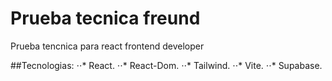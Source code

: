 # Prueba tecnica freund

Prueba tencnica para react frontend developer

##Tecnologias:
⋅⋅* React.
⋅⋅* React-Dom.
⋅⋅* Tailwind.
⋅⋅* Vite.
⋅⋅* Supabase.
